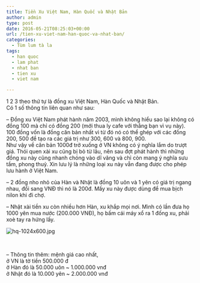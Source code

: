 ```yaml
---
title: Tiền Xu Việt Nam, Hàn Quốc và Nhật Bản
author: admin
type: post
date: 2016-05-21T08:25:03+00:00
url: /tien-xu-viet-nam-han-quoc-va-nhat-ban/
categories:
  - Tùm lum tà la
tags:
  - han quoc
  - lam phat
  - nhat ban
  - tien xu
  - viet nam

---
```

1 2 3 theo thứ tự là đồng xu Việt Nam, Hàn Quốc và Nhật Bản.  
Có 1 số thông tin liên quan như sau:

&#8211; Đồng xu Việt Nam phát hành năm 2003, mình không hiểu sao lại không có đồng 100 mà chỉ có đồng 200 (mới thua ly cafe với thằng bạn vì vụ này).  
100 đồng vốn là đồng căn bản nhất vì từ đó nó có thể ghép với các đồng 200, 500 để tạo ra các giá trị như 300, 600 và 800, 900.<span class="text_exposed_show"><br /> Như vậy về căn bản 1000đ trở xuống ở VN không có ý nghĩa lắm do trượt giá. Thói quen xài xu cũng bị bỏ từ lâu, nên sau đợt phát hành thì những đồng xu này cũng nhanh chóng vào dĩ vãng và chỉ còn mang ý nghĩa sưu tầm, phong thuỷ. Xin lưu lý là những loại xu này vẫn đang được cho phép lưu hành ở Việt Nam.</span>

<div class="text_exposed_show">
  <p>
    &#8211; 2 đồng nho nhỏ của Hàn và Nhật là đồng 10 uôn và 1 yên có giá trị ngang nhau, đổi sang VNĐ thì nó là 200đ. Mấy xu này được dùng để mua bịch nilon khi đi chợ.
  </p>
  
  <p>
    &#8211; Nhật xài tiền xu còn nhiều hơn Hàn, xu khắp mọi nơi. Mình có lần đưa họ 1000 yên mua nước (200.000 VNĐ), họ bấm cái máy xổ ra 1 đống xu, phải xoè tay ra hứng lấy.
  </p>
</div>


![hq-1024x600.jpg](/wp-content/uploads/2016/05/hq-1024x600.jpg)


&nbsp;

<div class="text_exposed_show">
  <p>
    &#8211; Thông tin thêm: mệnh giá cao nhất,<br /> ở VN là tờ tiền 500.000 đ<br /> ở Hàn đó là 50.000 uôn ~ 1.000.000 vnđ<br /> ở Nhật đó là 10.000 yên ~ 2.000.000 vnđ
  </p>
</div>

 [1]: ../wp-content/uploads/2016/05/hq.jpg
 [2]: ../wp-content/uploads/2016/05/nb.jpg
 [3]: ../wp-content/uploads/2016/05/vn.jpg
